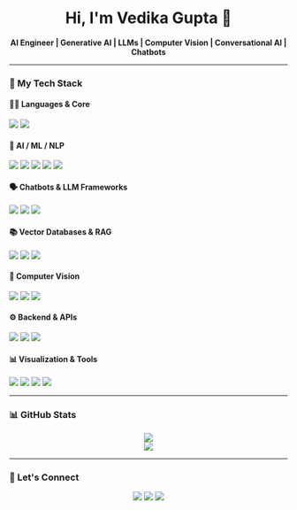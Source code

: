 <h1 align="center">Hi, I'm Vedika Gupta 👋</h1>

<p align="center">
  <b>AI Engineer | Generative AI | LLMs | Computer Vision | Conversational AI | Chatbots</b>
</p>

---

### 🧠 My Tech Stack

#### 👩‍💻 Languages & Core
<p>
  <img src="https://img.shields.io/badge/Python-FFD43B?style=for-the-badge&logo=python&logoColor=blue"/>
  <img src="https://img.shields.io/badge/SQL-4479A1?style=for-the-badge&logo=postgresql&logoColor=white"/>
</p>

#### 🧠 AI / ML / NLP
<p>
  <img src="https://img.shields.io/badge/Scikit--learn-F7931E?style=for-the-badge&logo=scikit-learn&logoColor=white"/>
  <img src="https://img.shields.io/badge/PyTorch-EE4C2C?style=for-the-badge&logo=pytorch&logoColor=white"/>
  <img src="https://img.shields.io/badge/HuggingFace-FFD21F?style=for-the-badge&logo=huggingface&logoColor=black"/>
  <img src="https://img.shields.io/badge/OpenAI-412991?style=for-the-badge&logo=openai&logoColor=white"/>
  <img src="https://img.shields.io/badge/Claude-000000?style=for-the-badge"/>
</p>

#### 🗣️ Chatbots & LLM Frameworks
<p>
  <img src="https://img.shields.io/badge/Dialogflow-FF9800?style=for-the-badge&logo=dialogflow&logoColor=white"/>
  <img src="https://img.shields.io/badge/Voiceflow-1E90FF?style=for-the-badge"/>
  <img src="https://img.shields.io/badge/LangChain-007ACC?style=for-the-badge"/>
</p>

#### 📚 Vector Databases & RAG
<p>
  <img src="https://img.shields.io/badge/Pinecone-0093D5?style=for-the-badge"/>
  <img src="https://img.shields.io/badge/FAISS-1A73E8?style=for-the-badge"/>
  <img src="https://img.shields.io/badge/RAG Pipeline-blueviolet?style=for-the-badge"/>
</p>

#### 🧠 Computer Vision
<p>
  <img src="https://img.shields.io/badge/OpenCV-5C3EE8?style=for-the-badge&logo=opencv&logoColor=white"/>
  <img src="https://img.shields.io/badge/YOLOv8-black?style=for-the-badge"/>
  <img src="https://img.shields.io/badge/MediaPipe-FF7043?style=for-the-badge"/>
</p>

#### ⚙️ Backend & APIs
<p>
  <img src="https://img.shields.io/badge/FastAPI-009688?style=for-the-badge&logo=fastapi&logoColor=white"/>
  <img src="https://img.shields.io/badge/Flask-000000?style=for-the-badge&logo=flask&logoColor=white"/>
  <img src="https://img.shields.io/badge/Streamlit-FF4B4B?style=for-the-badge&logo=streamlit&logoColor=white"/>
</p>

#### 📊 Visualization & Tools
<p>
  <img src="https://img.shields.io/badge/Pandas-150458?style=for-the-badge&logo=pandas&logoColor=white"/>
  <img src="https://img.shields.io/badge/NumPy-013243?style=for-the-badge&logo=numpy&logoColor=white"/>
  <img src="https://img.shields.io/badge/Power BI-F2C811?style=for-the-badge&logo=powerbi&logoColor=black"/>
  <img src="https://img.shields.io/badge/Tableau-E97627?style=for-the-badge&logo=tableau&logoColor=white"/>
</p>

---

### 📊 GitHub Stats

<p align="center">
  <img src="https://github-readme-stats.vercel.app/api?username=vedikag5687&show_icons=true&theme=radical"/>
  <br />
  <img src="https://github-readme-streak-stats.herokuapp.com/?user=vedikag5687&theme=radical"/>
</p>

---

### 🔗 Let's Connect

<p align="center">
  <a href="https://www.linkedin.com/in/vedika-gupta-9ba5242a7/"><img src="https://img.shields.io/badge/LinkedIn-blue?style=for-the-badge&logo=linkedin&logoColor=white"/></a>
  <a href="mailto:vidhig5687@gmail.com"><img src="https://img.shields.io/badge/Gmail-D14836?style=for-the-badge&logo=gmail&logoColor=white"/></a>
  <a href="https://github.com/vedikag5687"><img src="https://img.shields.io/badge/GitHub-black?style=for-the-badge&logo=github&logoColor=white"/></a>
</p>

